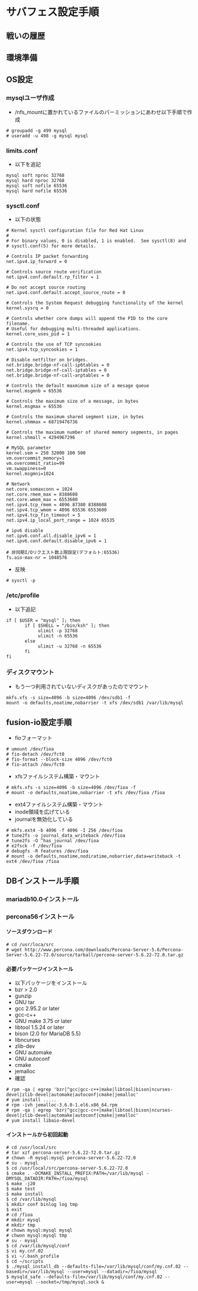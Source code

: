 # サバフェス設定手順

## 戦いの履歴

## 環境準備

## OS設定

### mysqlユーザ作成
* /nfs_mountに置かれているファイルのパーミッションにあわせ以下手順で作成
```
# groupadd -g 499 mysql
# useradd -u 498 -g mysql mysql
```

### limits.conf
* 以下を追記
```
mysql soft nproc 32768
mysql hard nproc 32768
mysql soft nofile 65536
mysql hard nofile 65536
```

### sysctl.conf
* 以下の状態
```
# Kernel sysctl configuration file for Red Hat Linux
#
# For binary values, 0 is disabled, 1 is enabled.  See sysctl(8) and
# sysctl.conf(5) for more details.

# Controls IP packet forwarding
net.ipv4.ip_forward = 0

# Controls source route verification
net.ipv4.conf.default.rp_filter = 1

# Do not accept source routing
net.ipv4.conf.default.accept_source_route = 0

# Controls the System Request debugging functionality of the kernel
kernel.sysrq = 0

# Controls whether core dumps will append the PID to the core filename.
# Useful for debugging multi-threaded applications.
kernel.core_uses_pid = 1

# Controls the use of TCP syncookies
net.ipv4.tcp_syncookies = 1

# Disable netfilter on bridges.
net.bridge.bridge-nf-call-ip6tables = 0
net.bridge.bridge-nf-call-iptables = 0
net.bridge.bridge-nf-call-arptables = 0

# Controls the default maxmimum size of a mesage queue
kernel.msgmnb = 65536

# Controls the maximum size of a message, in bytes
kernel.msgmax = 65536

# Controls the maximum shared segment size, in bytes
kernel.shmmax = 68719476736

# Controls the maximum number of shared memory segments, in pages
kernel.shmall = 4294967296

# MySQL parameter
kernel.sem = 250 32000 100 500
vm.overcommit_memory=1
vm.overcommit_ratio=99
vm.swappiness=0
kernel.msgmni=1024

# Network
net.core.somaxconn = 1024
net.core.rmem_max = 8388608
net.core.wmem_max = 6553600
net.ipv4.tcp_rmem = 4096 87380 8388608
net.ipv4.tcp_wmem = 4096 65536 6553600
net.ipv4.tcp_fin_timeout = 5
net.ipv4.ip_local_port_range = 1024 65535

# ipv6 disable
net.ipv6.conf.all.disable_ipv6 = 1
net.ipv6.conf.default.disable_ipv6 = 1

# 非同期I/Oリクエスト数上限設定(デフォルト:65536)
fs.aio-max-nr = 1048576
```

* 反映
```
# sysctl -p
```

### /etc/profile
* 以下追記
```
if [ $USER = "mysql" ]; then
       if [ $SHELL = "/bin/ksh" ]; then
            ulimit -p 32768
            ulimit -n 65536
       else
            ulimit -u 32768 -n 65536
       fi
fi
```

### ディスクマウント
* もう一つ利用されていないディスクがあったのでマウント
```
mkfs.xfs -s size=4096 -b size=4096 /dev/sdb1 -f
mount -o defaults,noatime,nobarrier -t xfs /dev/sdb1 /var/lib/mysql
```

## fusion-io設定手順
* fioフォーマット
```
# umount /dev/fioa
# fio-detach /dev/fct0
# fio-format --block-size 4096 /dev/fct0
# fio-attach /dev/fct0
```

* xfsファイルシステム構築・マウント
```
# mkfs.xfs -s size=4096 -b size=4096 /dev/fioa -f
# mount -o defaults,noatime,nobarrier -t xfs /dev/fioa /fioa
```

* ext4ファイルシステム構築・マウント
 * inode領域を広げている
 * journalを無効化している
```
# mkfs.ext4 -b 4096 -f 4096 -I 256 /dev/fioa 
# tune2fs -o journal_data_writeback /dev/fioa
# tune2fs -O ^has_journal /dev/fioa
# e2fsck -f /dev/fioa
# debugfs -R features /dev/fioa
# mount -o defaults,noatime,nodiratime,nobarrier,data=writeback -t ext4 /dev/fioa /fioa
```

## DBインストール手順

### mariadb10.0インストール

### percona56インストール
#### ソースダウンロード
```
# cd /usr/loca/src
# wget http://www.percona.com/downloads/Percona-Server-5.6/Percona-Server-5.6.22-72.0/source/tarball/percona-server-5.6.22-72.0.tar.gz
```

#### 必要パッケージインストール
* 以下パッケージをインストール
 * bzr > 2.0
 * gunzip
 * GNU tar
 * gcc 2.95.2 or later
 * gcc-c++
 * GNU make 3.75 or later
 * libtool 1.5.24 or later
 * bison (2.0 for MariaDB 5.5)
 * libncurses
 * zlib-dev
 * GNU automake
 * GNU autoconf
 * cmake
 * jemalloc
* 確認
```
# rpm -qa | egrep 'bzr|^gcc|gcc-c++|make|libtool|bison|ncurses-devel|zlib-devel|automake|autoconf|cmake|jemalloc'
# yum install .....
# rpm -ivh jemalloc-3.6.0-1.el6.x86_64.rpm
# rpm -qa | egrep 'bzr|^gcc|gcc-c++|make|libtool|bison|ncurses-devel|zlib-devel|automake|autoconf|cmake|jemalloc'
# yum install libaio-devel
```

#### インストールから初回起動
```
# cd /usr/local/src
# tar xzf percona-server-5.6.22-72.0.tar.gz
# chown -R mysql:mysql percona-server-5.6.22-72.0
# su - mysql
$ cd /usr/local/src/percona-server-5.6.22-72.0
$ cmake . -DCMAKE_INSTALL_PREFIX:PATH=/var/lib/mysql -DMYSQL_DATADIR:PATH=/fioa/mysql
$ make -j20
$ make test
$ make install
$ cd /var/lib/mysql
$ mkdir conf binlog log tmp
$ exit
# cd /fioa
# mkdir mysql
# mkdir tmp
# chown mysql:mysql mysql
# chwon mysql:mysql tmp
# su - mysql
$ cd /var/lib/mysql/conf
$ vi my.cnf.02
$ vi ~/.bash_profile
$ cd ~/scripts
$ ./mysql_install_db --defaults-file=/var/lib/mysql/conf/my.cnf.02 --basedir=/var/lib/mysql --user=mysql --datadir=/fioa/mysql
$ mysqld_safe --defaults-file=/var/lib/mysql/conf/my.cnf.02 --user=mysql --socket=/tmp/mysql.sock &
```

